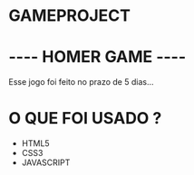 # GAMEPROJECT


# ---- HOMER GAME ----

Esse jogo foi feito no prazo de 5 dias...



# O QUE FOI USADO ?

- HTML5
- CSS3
- JAVASCRIPT

